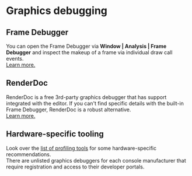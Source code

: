 # Graphics debugging
## Frame Debugger
You can open the Frame Debugger via **Window | Analysis | Frame Debugger** and inspect the makeup of a frame via individual draw call events.  
[Learn more.](https://docs.unity3d.com/Manual/frame-debugger-window.html)

## RenderDoc
RenderDoc is a free 3rd-party graphics debugger that has support integrated with the editor. If you can't find specific details with the built-in Frame Debugger, RenderDoc is a robust alternative.  
[Learn more.](https://docs.unity3d.com/Manual/RenderDocIntegration.html)

## Hardware-specific tooling
Look over the [list of profiling tools](https://docs.unity3d.com/Manual/performance-profiling-tools.html) for some hardware-specific recommendations.  
There are unlisted graphics debuggers for each console manufacturer that require registration and access to their developer portals.

